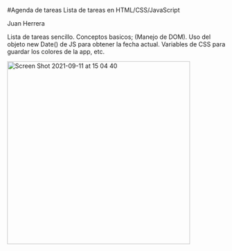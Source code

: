 #Agenda de tareas
Lista de tareas en HTML/CSS/JavaScript

Juan Herrera

Lista de tareas sencillo.
Conceptos basicos; (Manejo de DOM).
Uso del objeto new Date() de JS para obtener la fecha actual.
Variables de CSS para guardar los colores de la app, etc.



<img width="422" alt="Screen Shot 2021-09-11 at 15 04 40" src="https://user-images.githubusercontent.com/26985597/132961606-c021fb6d-6fa2-4d44-bf61-deb2ac2ac9f0.png">
